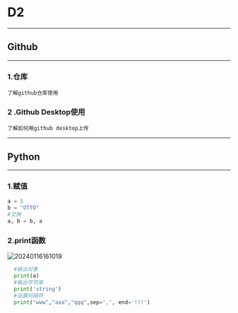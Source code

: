 # D2 
---------
## Github
---------
### 1.仓库
    了解github仓库使用
### 2  .Github Desktop使用
    了解如何用github desktop上传
--------

## Python
--------
### 1.赋值
```Python
a = 5
b = "OTTO"
#交换
a, b = b, a
```
### 2.print函数
![20240116161019](https://cdn.jsdelivr.net/gh/Magarar/test@main/picture/20240116161019.png)
```python
  #输出对象
  print(a)
  #输出字符串
  print('string')
  #设置间隔符
  print("www","aaa","qqq",sep=',', end='!!!') 

```

